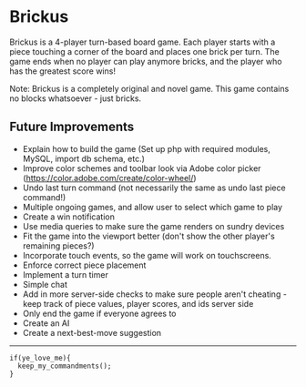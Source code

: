 # Brickus

 Brickus is a 4-player turn-based board game. Each player starts with a piece touching a corner of the board and places one brick per turn. The game ends when no player can play anymore bricks, and the player who has the greatest score wins!

Note: Brickus is a completely original and novel game. This game contains no blocks whatsoever - just bricks.

## Future Improvements
* Explain how to build the game (Set up php with required modules, MySQL, import db schema, etc.)
* Improve color schemes and toolbar look via Adobe color picker (https://color.adobe.com/create/color-wheel/)
* Undo last turn command (not necessarily the same as undo last piece command!)
* Multiple ongoing games, and allow user to select which game to play
* Create a win notification
* Use media queries to make sure the game renders on sundry devices
* Fit the game into the viewport better (don't show the other player's remaining pieces?)
* Incorporate touch events, so the game will work on touchscreens.
* Enforce correct piece placement
* Implement a turn timer
* Simple chat
* Add in more server-side checks to make sure people aren't cheating - keep track of piece values, player scores, and ids server side
* Only end the game if everyone agrees to
* Create an AI
* Create a next-best-move suggestion

---

```
if(ye_love_me){
  keep_my_commandments();
}
```
